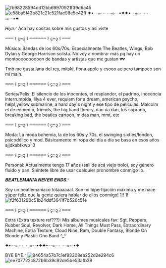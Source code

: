 ![fb98228594dd12bb69970921f39d6a45](https://github.com/user-attachments/assets/58efef75-b65d-4e2a-a6e5-06ca63cd7de0)
![e58ba5f43b821c21c521fac98e5e42ff](https://github.com/user-attachments/assets/507e8c09-d4a6-4046-bbbb-a588dd8db69c)
✦•┈๑⋅⋯ ⋯⋅๑┈•✦✦•┈๑⋅⋯ ⋯⋅๑┈•✦ 

𝐻𝑖𝑦𝑎.ᐟ
Acá hay cositas sobre mis gustos y así viste

⏔⏔⏔ ꒰ ᧔ෆ᧓ ꒱ ⏔⏔⏔⏔⏔⏔ ꒰ ᧔ෆ᧓ ꒱ ⏔⏔⏔

Música:
Bandas de los 60s/70s. Especialmente The Beatles, Wings, Bob Dylan y George Harrison solista. No voy a nombrar más pq hay un montoooooooooon de bandas y artistas que me gustan 💔💔

Tmb me gusta lana del rey, mitski, fiona apple y esooo ae pero tampoco son mi main. 

⏔⏔⏔ ꒰ ᧔ෆ᧓ ꒱ ⏔⏔⏔⏔⏔⏔ ꒰ ᧔ෆ᧓ ꒱ ⏔⏔⏔

Series/Pelis: 
El silencio de los inocentes, el resplandor, el padrino, inocencia interrumpida, lilya 4 ever,  requiem for a dream, american psycho, help!,yellow submarine, a hard day's night y ese tipo de películas. Malcolm el de enmedio, friends, the big band theory, dan da dan, los soprano, breaking bad, the beatles cartoon, midas man, mmt, etc

⏔⏔⏔ ꒰ ᧔ෆ᧓ ꒱ ⏔⏔⏔⏔⏔⏔ ꒰ ᧔ෆ᧓ ꒱ ⏔⏔⏔

Moda:
La moda bohemia, la de los 60s y 70s, el swinging sixties/london, psicodélico y mod. Básicamente mi ropa del día a día se basa en esos años ajjdkabfkwb :3 

⏔⏔⏔ ꒰ ᧔ෆ᧓ ꒱ ⏔⏔⏔⏔⏔⏔ ꒰ ᧔ෆ᧓ ꒱ ⏔⏔⏔

Personal:
Actualmente tengo 17 años (sali de acá viejo trolo), soy género fluido y pan. Siéntete libre de usar cualquier pronombre conmigo :p.
          

𝑩𝑬𝑨𝑻𝑳𝑬𝑴𝑨𝑵𝑰𝑨 𝑵𝑬𝑽𝑬𝑹 𝑬𝑵𝑫𝑺.ᐟ

Soy un beatlemaniaco totaaaaaal. Son mi hiperfijación máxima y me hace súper feliz que la gente quiera hablar de ellos conmigo! 1!! 1! ![f2f631290c51b24ddf3641f7b526c51e](https://github.com/user-attachments/assets/302604f1-29a8-4354-ad9e-4260db3d5529)

⏔⏔⏔ ꒰ ᧔ෆ᧓ ꒱ ⏔⏔⏔⏔⏔⏔ ꒰ ᧔ෆ᧓ ꒱ ⏔⏔⏔

Extra (Extra texture ref???):
Mis álbumes musicales fav:
Sgt. Peppers, Rubber Soul, Revolver, Dark Horse, All Things Must Pass, Extraordinary Machine, Extra Texture, Cloud Nine, Ram, Double Fantasy, Blonde On Blonde y Plastic Ono Band ^_^


✦•┈๑⋅⋯ ⋯⋅๑┈•✦✦•┈๑⋅⋯ ⋯⋅๑┈•✦

BYE BYE.ᐟ 
![84654a57b7c1ef83308ea252d2e294c6](https://github.com/user-attachments/assets/5b6fb3c7-76d2-4439-94ad-209469499375)
![ee707722c872b6b39c92de5be53afb39](https://github.com/user-attachments/assets/8f2a99cd-a115-4c5e-85d5-94bb45154c94)
